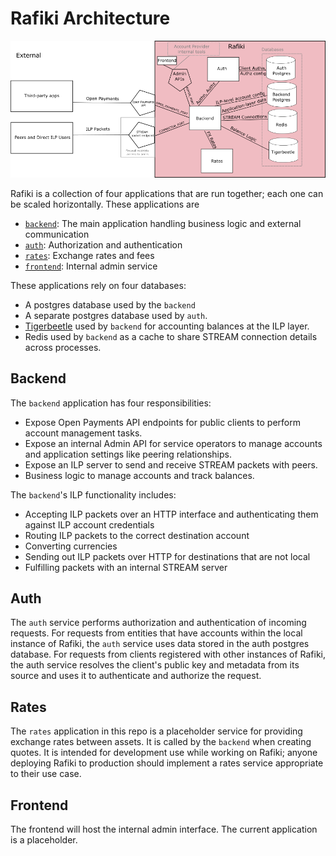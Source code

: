 # Rafiki Architecture

![Architecture diagram](./img/rafiki-architecture.png)

Rafiki is a collection of four applications that are run together; each one can be scaled horizontally. These applications are

- [`backend`](../packages/backend): The main application handling business logic and external communication
- [`auth`](../packages/auth): Authorization and authentication
- [`rates`](../packages/rates): Exchange rates and fees
- [`frontend`](../packages/frontend): Internal admin service

These applications rely on four databases:

- A postgres database used by the `backend`
- A separate postgres database used by `auth`.
- [Tigerbeetle](https://github.com/coilhq/tigerbeetle) used by `backend` for accounting balances at the ILP layer.
- Redis used by `backend` as a cache to share STREAM connection details across processes.

## Backend

The `backend` application has four responsibilities:

- Expose Open Payments API endpoints for public clients to perform account management tasks.
- Expose an internal Admin API for service operators to manage accounts and application settings like peering relationships.
- Expose an ILP server to send and receive STREAM packets with peers.
- Business logic to manage accounts and track balances.

The `backend`'s ILP functionality includes:

- Accepting ILP packets over an HTTP interface and authenticating them against ILP account credentials
- Routing ILP packets to the correct destination account
- Converting currencies
- Sending out ILP packets over HTTP for destinations that are not local
- Fulfilling packets with an internal STREAM server

## Auth

The `auth` service performs authorization and authentication of incoming requests. For requests from entities that have
accounts within the local instance of Rafiki, the `auth` service uses data stored in the auth postgres database. For requests
from clients registered with other instances of Rafiki, the auth service resolves the client's public key and metadata from its source
and uses it to authenticate and authorize the request.

## Rates

The `rates` application in this repo is a placeholder service for providing exchange rates between assets. It is called by the `backend` when
creating quotes. It is intended for development use while working on Rafiki; anyone deploying Rafiki to production should implement a
rates service appropriate to their use case.

## Frontend

The frontend will host the internal admin interface. The current application is a placeholder.
